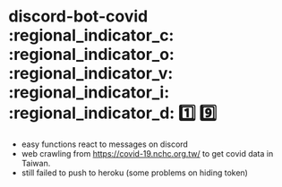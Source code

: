# discord-bot-covid :regional_indicator_c: :regional_indicator_o: :regional_indicator_v: :regional_indicator_i: :regional_indicator_d: :one: :nine: 

- easy functions react to messages on discord
- web crawling from https://covid-19.nchc.org.tw/ to get covid data in Taiwan.
- still failed to push to heroku (some problems on hiding token)

